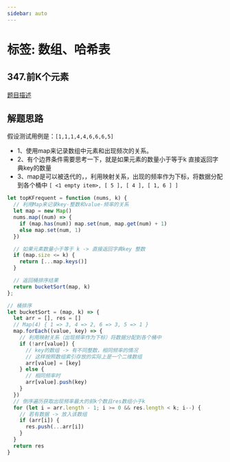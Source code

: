 ```yaml
---
sidebar: auto
---
```


# 标签: 数组、哈希表

## 347.前K个元素
[题目描述](https://leetcode.cn/problems/top-k-frequent-elements/)

## 解题思路
假设测试用例是：`[1,1,1,4,4,6,6,6,5]` 

- 1、使用map来记录数组中元素和出现频次的关系。
- 2、有个边界条件需要思考一下，就是如果元素的数量小于等于k 直接返回字典key的数量
- 3、map是可以被迭代的，，利用映射关系，出现的频率作为下标，将数据分配到各个桶中 `[ <1 empty item>, [ 5 ], [ 4 ], [ 1, 6 ] ]`

```js
let topKFrequent = function (nums, k) {
  // 利用Map来记录key-整数和value-频率的关系
  let map = new Map()
  nums.map((num) => {
    if (map.has(num)) map.set(num, map.get(num) + 1)
    else map.set(num, 1)
  })

  // 如果元素数量小于等于 k -> 直接返回字典key 整数
  if (map.size <= k) {
    return [...map.keys()]
  }

  // 返回桶排序结果
  return bucketSort(map, k)
};

// 桶排序
let bucketSort = (map, k) => {
  let arr = [], res = []
  // Map(4) { 1 => 3, 4 => 2, 6 => 3, 5 => 1 }
  map.forEach((value, key) => {
    // 利用映射关系（出现频率作为下标）将数据分配到各个桶中
    if (!arr[value]) {
      // key的数组 -> 有不同整数，相同频率的情况
      // 这样按照数组索引存放的实际上是一个二维数组
      arr[value] = [key]
    } else {
      // 相同频率时
      arr[value].push(key)
    }
  })
  // 倒序遍历获取出现频率最大的前k个数且res数组小于k
  for (let i = arr.length - 1; i >= 0 && res.length < k; i--) {
    // 若有数据 -> 放入该数组
    if (arr[i]) {
      res.push(...arr[i])
    }
  }
  return res
}
```

